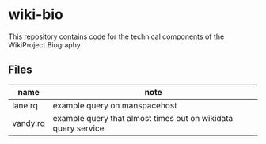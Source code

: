 # wiki-bio
This repository contains code for the technical components of the WikiProject Biography

## Files
| name | note |
|------|------|
| lane.rq | example query on manspacehost |
| vandy.rq | example query that almost times out on wikidata query service |

